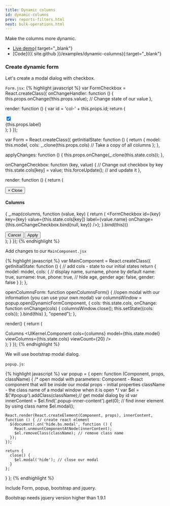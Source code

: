 ```yaml
---
title: Dynamic columns
id: dynamic-columns
prev: reports-filters.html
next: bulk-operations.html
---
```


Make the columns more dynamic.

* [Live demo](/examples/dynamic-columns/){:target="_blank"}
* [Code]({{ site.github }}/examples/dynamic-columns){:target="_blank"}

### Create dynamic form

Let's create a modal dialog with checkbox.

`Form.jsx`:
{% highlight javascript %}
var FormCheckbox = React.createClass({
  onChangeHandler: function () {
    this.props.onChange(!this.props.value); // Change state of our value
  },

  render: function () {
    var id = 'col-' + this.props.id;
    return (
      <div className="row">
        <div className="col-lg-3">
          <input
            id={id}
            type="checkbox"
            checked={this.props.value}
            onChange={this.onChangeHandler}
          />
        </div>
        <div className="col-lg-9">
          <label htmlFor={id}>{this.props.label}</label>
        </div>
      </div>
    );
  }
});

var Form = React.createClass({
  getInitialState: function () {
    return {
      model: this.model,
      cols: _.clone(this.props.cols) // Take a copy of all columns
    };
  },

  applyChanges: function () {
    this.props.onChange(_.clone(this.state.cols));
  },

  onChangeCheckbox: function (key, value) { // Change out checkbox by key
    this.state.cols[key] = value;
    this.forceUpdate(); // and update it
  },

  render: function () {
    return (
      <div className="modal-dialog">
        <div className="modal-content animated fadeIn">
          <div className="modal-header">
            <button type="button" className="close" data-dismiss="modal">
              <span aria-hidden="true">×</span>
              <span className="sr-only">Close</span>
            </button>
            <h4 className="modal-title">Columns</h4>
          </div>
          <div className="modal-body">
            <form className="form-horizontal">
              { _.map(columns, function (value, key) {
                return (
                  <FormCheckbox
                    id={key}
                    key={key}
                    value={this.state.cols[key]}
                    label={value.name}
                    onChange={this.onChangeCheckbox.bind(null, key)}
                  />);
              }.bind(this))}
            </form>
          </div>
          <div className="modal-footer">
            <button type="button" className="btn btn-white" data-dismiss="modal">Cancel</button>
            <button type="submit" className="btn btn-primary" onClick={this.applyChanges}>Apply</button>
          </div>
        </div>
      </div>
    );
  }
});
{% endhighlight %}


Add changes to our `MainComponent.jsx`

{% highlight javascript %}
var MainComponent = React.createClass({
  getInitialState: function () { // add cols - state to our initial states
    return {
      model: model,
      cols: {
        // display name, surname, phone by default
        name: true,
        surname: true,
        phone: true,
        // hide age, gender
        age: false,
        gender: false
      }
    };
  },

  openColumnsForm: function openColumnsForm() {
    //open modal with our information (you can use your own modal)
    var columnsWindow = popup.open(DynamicFormComponent, {
      cols: this.state.cols,
      onChange: function onChange(cols) {
        columnsWindow.close();
        this.setState({cols: cols});
      }.bind(this)
    }, "opened");
  },

  render() {
    return (
      <div>
        <div>
          <a className="btn btn-success" onClick={this.openColumnsForm}>
            <i className="fa fa-th-list"></i>
            Columns
          </a>
          <UIKernel.Component
            cols={columns}
            model={this.state.model}
            viewColumns={this.state.cols}
            viewCount={20}
          />
        </div>
      </div>
    );
  }
});
{% endhighlight %}

We will use bootstrap modal dialog.

`popup.js`:

{% highlight javascript %}
var popup = {
  open: function (Component, props, className) {
    /*
     open modal with parameters:
     Component - React component that will be inside our modal
     props - initial properties
     className - the class name of a modal window when it is open
     */
    var $el = $('#popup').addClass(className);// get modal dialog by id
    var innerContent = $el.find('.popup-inner-content').get(0); // find inner element by using class name
    $el.modal();

    React.render(React.createElement(Component, props), innerContent, function () { // create react element
      $(document).on('hide.bs.modal', function () {
        React.unmountComponentAtNode(innerContent);
        $el.removeClass(className); // remove class name
      });
    });

    return {
      close() {
        $el.modal('hide'); // close our modal
      }
    };
  }
};
{% endhighlight %}


Include Form, popup, bootstrap and jquery.

Bootstrap needs jquery version higher than 1.9.1
